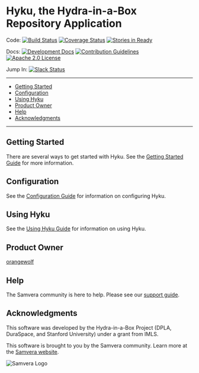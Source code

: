 # Hyku, the Hydra-in-a-Box Repository Application

Code:
[![Build Status](https://circleci.com/gh/samvera/hyku.svg?style=svg)](https://circleci.com/gh/samvera/hyku)
[![Coverage Status](https://coveralls.io/repos/samvera/hyku/badge.svg?branch=master&service=github)](https://coveralls.io/github/samvera/hyku?branch=master)
[![Stories in Ready](https://img.shields.io/waffle/label/samvera/hyku/ready.svg)](https://waffle.io/samvera/hyku)

Docs:
[![Development Docs](http://img.shields.io/badge/DOCUMENTATION-wiki-blue.svg)](https://github.com/samvera/hyku/wiki)
[![Contribution Guidelines](http://img.shields.io/badge/CONTRIBUTING-Guidelines-blue.svg)](./CONTRIBUTING.md)
[![Apache 2.0 License](http://img.shields.io/badge/APACHE2-license-blue.svg)](./LICENSE)

Jump In: [![Slack Status](http://slack.samvera.org/badge.svg)](http://slack.samvera.org/)

----
  * [Getting Started](./docs/getting-started.md)
  * [Configuration](./docs/configuration.md)
  * [Using Hyku](./docs/using-hyku.md)
  * [Product Owner](#product-owner)
  * [Help](#help)
  * [Acknowledgments](#acknowledgments)

----

## Getting Started

There are several ways to get started with Hyku. See the [Getting Started Guide](./docs/getting-started.md) for more information.

## Configuration

See the [Configuration Guide](./docs/configuration.md) for information on configuring Hyku.

## Using Hyku

See the [Using Hyku Guide](./docs/using-hyku.md) for information on using Hyku.

## Product Owner

[orangewolf](https://github.com/orangewolf)

## Help

The Samvera community is here to help. Please see our [support guide](./docs/support.md).

## Acknowledgments

This software was developed by the Hydra-in-a-Box Project (DPLA, DuraSpace, and Stanford University) under a grant from IMLS.

This software is brought to you by the Samvera community.  Learn more at the
[Samvera website](http://samvera.org/).

![Samvera Logo](https://samvera.atlassian.net/wiki/download/attachments/405216084/samvera-fall-TM-220w-transparent.png?version=1&modificationDate=1540440075555&cacheVersion=1&api=v2)
